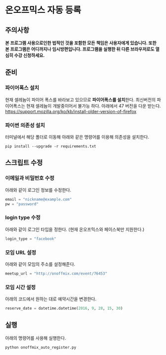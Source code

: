 # 온오프믹스 자동 등록

## 주의사항
**본 프로그램 사용으로인한 법적인 것을 포함한 모든 책임은 사용자에게 있습니다. 또한 본 프로그램은 어디까지나 임시방편입니다. 프로그램을 실행한 뒤 다른 브라우저로도 열심히 수강 신청하세요.**

## 준비

### 파이어폭스 설치
현재 셀레늄이 파이어 폭스를 바라보고 있으므로 **파이어폭스를 설치**한다. 최신버전의 파이어폭스는 현재 셀레늄이 개발중이어서 불가능 하다. 아래에서 47 버전을 다운 받는다.
https://support.mozilla.org/ko/kb/install-older-version-of-firefox

### 파이썬 의존성 설치
터미널에서 해당 폴더로 이동해 아래와 같은 명령어를 이용해 의존성을 설치한다.
```shell
pip install --upgrade -r requirements.txt
```

## 스크립트 수정

### 이메일과 비밀번호 수정
아래와 같이 로그인 정보를 수정한다.

```python
email = "nickname@example.com"
pw = "password"
```

### login type 수정
아래와 같이 로그인 타입을 정한다. (현재 온오프믹스와 페이스북만 지원한다.)
```python
login_type = "facebook"
```

### 모임 URL 설정
아래와 같이 모임의 주소를 설정해준다.
```python
meetup_url = "http://onoffmix.com/event/76453"
```

### 모임 시간 설정
아래의 코드에서 원하는 대로 예약시간을 변경한다.
```python
reserve_date = datetime.datetime(2016, 9, 28, 15, 30)
```

## 실행
아래의 명령어를 사용해 실행한다.
```shell
python onoffmix_auto_register.py
```
